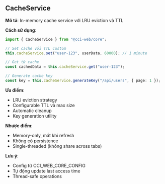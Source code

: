 ## CacheService

**Mô tả**: In-memory cache service với LRU eviction và TTL

**Cách sử dụng**:

```typescript
import { CacheService } from "@cci-web/core";

// Set cache với TTL custom
this.cacheService.set("user-123", userData, 60000); // 1 minute

// Get từ cache
const cachedData = this.cacheService.get("user-123");

// Generate cache key
const key = this.cacheService.generateKey("/api/users", { page: 1 });
```

**Ưu điểm**:

- LRU eviction strategy
- Configurable TTL và max size
- Automatic cleanup
- Key generation utility

**Nhược điểm**:

- Memory-only, mất khi refresh
- Không có persistence
- Single-threaded (không share across tabs)

**Lưu ý**:

- Config từ CCI_WEB_CORE_CONFIG
- Tự động update last access time
- Thread-safe operations
